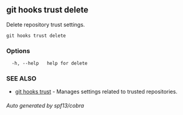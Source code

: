 ## git hooks trust delete

Delete repository trust settings.

```
git hooks trust delete
```

### Options

```
  -h, --help   help for delete
```

### SEE ALSO

* [git hooks trust](git_hooks_trust.md)	 - Manages settings related to trusted repositories.

###### Auto generated by spf13/cobra 
